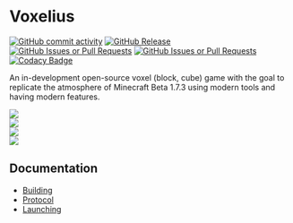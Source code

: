 # Voxelius
[![GitHub commit activity](https://img.shields.io/github/commit-activity/w/voxelius/voxelius)](https://github.com/voxelius/voxelius/commits/master/)
[![GitHub Release](https://img.shields.io/github/v/release/voxelius/voxelius?include_prereleases)](https://github.com/voxelius/voxelius/releases)
[![GitHub Issues or Pull Requests](https://img.shields.io/github/issues/voxelius/voxelius)](https://github.com/voxelius/voxelius/issues)
[![GitHub Issues or Pull Requests](https://img.shields.io/github/issues-pr/voxelius/voxelius)](https://github.com/voxelius/voxelius/pulls)
[![Codacy Badge](https://app.codacy.com/project/badge/Grade/0a9ed5bed7154863b927e2e4300a144d)](https://app.codacy.com/gh/voxelius/voxelius/dashboard?utm_source=gh&utm_medium=referral&utm_content=&utm_campaign=Badge_grade)

An in-development open-source voxel (block, cube) game with the goal to replicate the atmosphere of Minecraft Beta 1.7.3 using modern tools and having modern features.  

![](https://raw.githubusercontent.com/voxelius/media/master/rd1.png)  
![](https://raw.githubusercontent.com/voxelius/media/master/2024/1725250058988055.png)  
![](https://raw.githubusercontent.com/voxelius/media/master/2024/1729707424361093.png)  
![](https://raw.githubusercontent.com/voxelius/media/master/2024/1729707430739178.png)  

## Documentation
* [Building](docs/01-building.md)  
* [Protocol](docs/02-protocol.md)  
* [Launching](docs/03-launch.md)  
